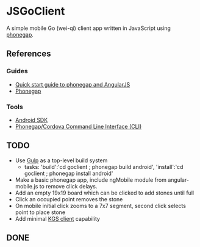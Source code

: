 JSGoClient
==========

A simple mobile Go (wei-qi) client app written in JavaScript using [phonegap](http://phonegap.com/).

References
----------

### Guides

- [Quick start guide to phonegap and AngularJS](http://devgirl.org/2013/06/10/quick-start-guide-phonegap-and-angularjs/)
- [Phonegap](http://phonegap.com/)

### Tools

- [Android SDK](http://developer.android.com/sdk/index.html)
- [Phonegap/Cordova Command Line Interface (CLI)](http://docs.phonegap.com/en/edge/guide_cli_index.md.html#The%20Command-Line%20Interface)

TODO
----

- Use [Gulp](http://gulpjs.com/) as a top-level build system
    - tasks: 'build':'cd goclient ; phonegap build android', 'install':'cd goclient ; phonegap install android'
- Make a basic phonegap app, include ngMobile module from angular-mobile.js to remove click delays.
- Add an empty 19x19 board which can be clicked to add stones until full
- Click an occupied point removes the stone
- On mobile initial click zooms to a 7x7 segment, second click selects point to place stone
- Add minimal [KGS client](https://www.gokgs.com/) capability

DONE
----

